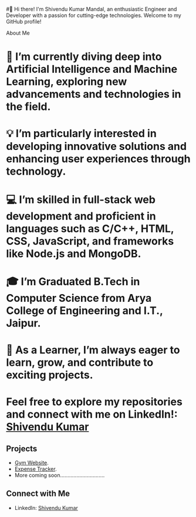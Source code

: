 #👋 Hi there! I'm Shivendu Kumar Mandal, an enthusiastic Engineer and Developer with a passion for cutting-edge technologies. Welcome to my GitHub profile!

About Me
# 🌱 I’m currently diving deep into Artificial Intelligence and Machine Learning, exploring new advancements and technologies in the field.
# 💡 I’m particularly interested in developing innovative solutions and enhancing user experiences through technology.
# 💻 I’m skilled in full-stack web development and proficient in languages such as C/C++, HTML, CSS, JavaScript, and frameworks like Node.js and MongoDB.
# 🎓 I’m Graduated B.Tech in Computer Science from Arya College of Engineering and I.T., Jaipur.
# 🔭 As a Learner, I’m always eager to learn, grow, and contribute to exciting projects.
# Feel free to explore my repositories and connect with me on LinkedIn!: [Shivendu Kumar](https://www.linkedin.com/in/shivendu-kumar-mandal-969134212/)

## Projects

- [Gym Website]( https://shivendu-kr.github.io/Gym_site1/ ).
- [Expense Tracker](https://shivendu-kr.github.io/Expense_Tracker/).
- More coming soon..............................

## Connect with Me

- LinkedIn: [Shivendu Kumar](https://www.linkedin.com/in/shivendu-kumar-mandal-969134212/)
